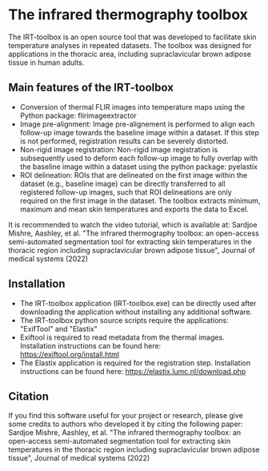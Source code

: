 # The infrared thermography toolbox
The IRT-toolbox is an open source tool that was developed to facilitate skin temperature analyses in repeated datasets. The toolbox was designed for applications in the thoracic area, including supraclavicular brown adipose tissue in human adults. 

## Main features of the IRT-toolbox
- Conversion of thermal FLIR images into temperature maps using the Python package: flirimageextractor
- Image pre-alignment:
Image pre-alignement is performed to align each follow-up image towards the baseline image within a dataset. If this step is not performed, registration results can be severely distorted.
- Non-rigid image registration:
Non-rigid image registration is subsequently used to deform each follow-up image to fully overlap with the baseline image within a dataset using the python package: pyelastix
- ROI delineation:
ROIs that are delineated on the first image within the dataset (e.g., baseline image) can be directly transferred to all registered follow-up images, such that ROI delineations are only required on the first image in the dataset. The toolbox extracts minimum, maximum and mean skin temperatures and exports the data to Excel.

It is recommended to watch the video tutorial, which is available at:
Sardjoe Mishre, Aashley, et al. "The infrared thermography toolbox: an open-access semi-automated segmentation tool for  extracting skin temperatures in the thoracic region including supraclavicular brown adipose tissue", Journal of medical systems (2022)

## Installation
- The IRT-toolbox application (IRT-toolbox.exe) can be directly used after downloading the application without installing any additional software.
- The IRT-toolbox python source scripts require the applications: "ExifTool" and "Elastix"
- Exiftool is required to read metadata from the thermal images. Installation instructions can be found here: https://exiftool.org/install.html
- The Elastix application is required for the registration step. Installation instructions can be found here: https://elastix.lumc.nl/download.php

## Citation
If you find this software useful for your project or research, please give some credits to authors who developed it by citing the following paper:
Sardjoe Mishre, Aashley, et al. "The infrared thermography toolbox: an open-access semi-automated segmentation tool for  extracting skin temperatures in the thoracic region including supraclavicular brown adipose tissue", Journal of medical systems (2022)
